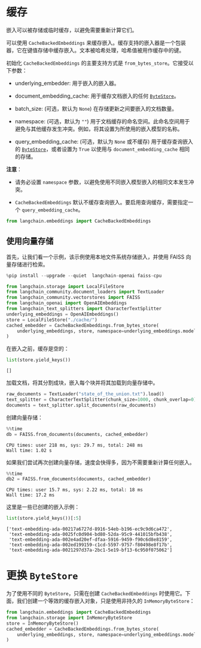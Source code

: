 # 缓存

嵌入可以被存储或临时缓存，以避免需要重新计算它们。

可以使用 `CacheBackedEmbeddings` 来缓存嵌入。缓存支持的嵌入器是一个包装器，它在键值存储中缓存嵌入。文本被哈希处理，哈希值被用作缓存中的键。

初始化 `CacheBackedEmbeddings` 的主要支持方式是 `from_bytes_store`。它接受以下参数：

- underlying_embedder: 用于嵌入的嵌入器。

- document_embedding_cache: 用于缓存文档嵌入的任何 [`ByteStore`](/docs/integrations/stores/)。

- batch_size: (可选，默认为 `None`) 在存储更新之间要嵌入的文档数量。

- namespace: (可选，默认为 `""`) 用于文档缓存的命名空间。此命名空间用于避免与其他缓存发生冲突。例如，将其设置为所使用的嵌入模型的名称。

- query_embedding_cache: (可选，默认为 `None` 或不缓存) 用于缓存查询嵌入的 [`ByteStore`](/docs/integrations/stores/)，或者设置为 `True` 以使用与 `document_embedding_cache` 相同的存储。

**注意**：

- 请务必设置 `namespace` 参数，以避免使用不同嵌入模型嵌入的相同文本发生冲突。

- `CacheBackedEmbeddings` 默认不缓存查询嵌入。要启用查询缓存，需要指定一个 `query_embedding_cache`。

```python
from langchain.embeddings import CacheBackedEmbeddings
```

## 使用向量存储

首先，让我们看一个示例，该示例使用本地文件系统存储嵌入，并使用 FAISS 向量存储进行检索。

```python
%pip install --upgrade --quiet  langchain-openai faiss-cpu
```

```python
from langchain.storage import LocalFileStore
from langchain_community.document_loaders import TextLoader
from langchain_community.vectorstores import FAISS
from langchain_openai import OpenAIEmbeddings
from langchain_text_splitters import CharacterTextSplitter
underlying_embeddings = OpenAIEmbeddings()
store = LocalFileStore("./cache/")
cached_embedder = CacheBackedEmbeddings.from_bytes_store(
    underlying_embeddings, store, namespace=underlying_embeddings.model
)
```

在嵌入之前，缓存是空的：

```python
list(store.yield_keys())
```

```output
[]
```

加载文档，将其分割成块，嵌入每个块并将其加载到向量存储中。

```python
raw_documents = TextLoader("state_of_the_union.txt").load()
text_splitter = CharacterTextSplitter(chunk_size=1000, chunk_overlap=0)
documents = text_splitter.split_documents(raw_documents)
```

创建向量存储：

```python
%%time
db = FAISS.from_documents(documents, cached_embedder)
```

```output
CPU times: user 218 ms, sys: 29.7 ms, total: 248 ms
Wall time: 1.02 s
```

如果我们尝试再次创建向量存储，速度会快得多，因为不需要重新计算任何嵌入。

```python
%%time
db2 = FAISS.from_documents(documents, cached_embedder)
```

```output
CPU times: user 15.7 ms, sys: 2.22 ms, total: 18 ms
Wall time: 17.2 ms
```

这里是一些已创建的嵌入示例：

```python
list(store.yield_keys())[:5]
```

```output
['text-embedding-ada-00217a6727d-8916-54eb-b196-ec9c9d6ca472',
 'text-embedding-ada-0025fc0d904-bd80-52da-95c9-441015bfb438',
 'text-embedding-ada-002e4ad20ef-dfaa-5916-9459-f90c6d8e8159',
 'text-embedding-ada-002ed199159-c1cd-5597-9757-f80498e8f17b',
 'text-embedding-ada-0021297d37a-2bc1-5e19-bf13-6c950f075062']
```

# 更换 `ByteStore`

为了使用不同的 `ByteStore`，只需在创建 `CacheBackedEmbeddings` 时使用它。下面，我们创建一个等效的缓存嵌入对象，只是使用非持久的 `InMemoryByteStore`：

```python
from langchain.embeddings import CacheBackedEmbeddings
from langchain.storage import InMemoryByteStore
store = InMemoryByteStore()
cached_embedder = CacheBackedEmbeddings.from_bytes_store(
    underlying_embeddings, store, namespace=underlying_embeddings.model
)
```
